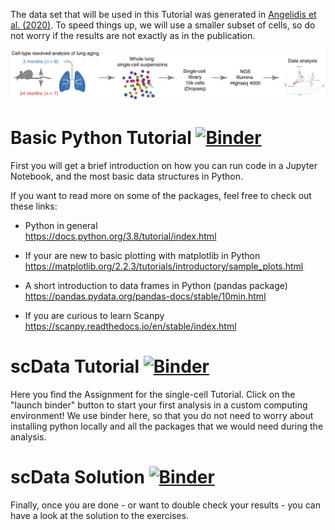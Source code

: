 The data set that will be used in this Tutorial was generated in [Angelidis et al. (2020)](https://www.nature.com/articles/s41467-019-08831-9). To speed things up, we will use a smaller subset of cells, so do not worry if the results are not exactly as in the publication.  
<p align="center">
<img src="https://github.com/Mesh09/scData_Tutorial/blob/main/Plots/experimental_scheme.png" alt="drawing" width="950">
</p>

# Basic Python Tutorial [![Binder](https://mybinder.org/badge_logo.svg)](https://mybinder.org/v2/gh/Mesh09/scData_Tutorial/main?labpath=Basic_Python.ipynb)
First you will get a brief introduction on how you can run code in a Jupyter Notebook, and the most basic data structures in Python.  

If you want to read more on some of the packages, feel free to check out these links:  
- Python in general  
https://docs.python.org/3.8/tutorial/index.html

-  If your are new to basic plotting with matplotlib in Python  
https://matplotlib.org/2.2.3/tutorials/introductory/sample_plots.html

- A short introduction to data frames in Python (pandas package)  
https://pandas.pydata.org/pandas-docs/stable/10min.html

- If you are curious to learn Scanpy  
https://scanpy.readthedocs.io/en/stable/index.html

# scData Tutorial [![Binder](https://mybinder.org/badge_logo.svg)](https://mybinder.org/v2/gh/Mesh09/scData_Tutorial/main?labpath=Tutorial_Template_Aging_Assignment.ipynb)
Here you find the Assignment for the single-cell Tutorial. Click on the "launch binder" button to start your first analysis in a custom computing environment! We use binder here, so that you do not need to worry about installing python locally and all the packages that we would need during the analysis.  

# scData Solution [![Binder](https://mybinder.org/badge_logo.svg)](https://mybinder.org/v2/gh/Mesh09/scData_Tutorial/main?labpath=Tutorial_Template_Aging_Solution.ipynb)
Finally, once you are done - or want to double check your results - you can have a look at the solution to the exercises.
